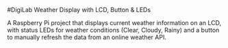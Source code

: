 #DigiLab Weather Display with LCD, Button & LEDs

A Raspberry Pi project that displays current weather information on an LCD, with status LEDs for weather conditions (Clear, Cloudy, Rainy) and a button to manually refresh the data from an online weather API.
